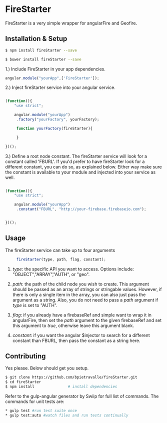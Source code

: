 # FireStarter

FireStarter is a very simple wrapper for angularFire and Geofire.


## Installation & Setup

```bash
$ npm install fireStarter --save
```

```bash
$ bower install fireStarter --save
```

1.) Include FireStarter in your app dependencies.

```javascript
angular.module("yourApp",['FireStarter']);
```
2.) Inject fireStarter service into your angular service.

```javascript

(function(){
    "use strict";

    angular.module("yourApp")
	 .factory("yourFactory", yourFactory);

	 function yourFactory(fireStarter){

	 }

})();
```
3.) Define a root node constant.  The fireStarter service will look for a constant called 'FBURL'.
If you'd prefer to have fireStarter look for a different constant, you can do so, as explained below.
Either way make sure the constant is available to your module and injected into your service as well.

```javascript

(function(){
    "use strict";

    angular.module("yourApp")
	 .constant("FBURL", "http://your-firebase.firebaseio.com");


})();
```
## Usage

The fireStarter service can take up to four arguments

```javascript
	 fireStarter(type, path, flag, constant);
```
1. _type_: the specific API you want to access. Options include: "OBJECT","ARRAY","AUTH", or "geo".

2. _path_: the path of the child node you wish to create.  This argument should be passed as an array
of strings or stringable values.  However, if there is only a single item in the array, you can also
just pass the argument as a string.  Also, you do not need to pass a _path_ argument if _type_ is set to "AUTH".

3. _flag_: if you already have a firebaseRef and simple want to wrap it in angularFire, then set the _path_ argument to 
the given firebaseRef and set this argument to _true_, otherwise leave this argument blank.

4. _constant_: if you want the angular $injector to search for a different constant than FBURL, then pass the constant as a string here.


## Contributing

Yes please.  Below should get you setup.

```bash
$ git clone https://github.com/bpietravalle/fireStarter.git
$ cd fireStarter
$ npm install               # install dependencies
```
Refer to the gulp-angular generator by Swiip for full list of commands. The commands
for unit tests are:

```bash
* gulp test #run test suite once
* gulp test:auto #watch files and run tests continually
```



